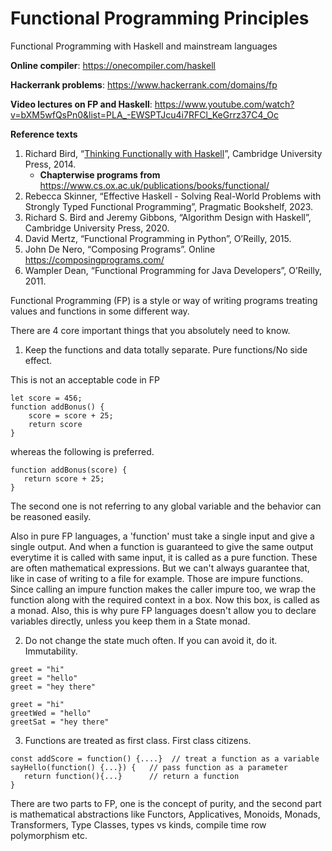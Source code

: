 # Functional Programming Principles

Functional Programming with Haskell and mainstream languages

**Online compiler**: https://onecompiler.com/haskell

**Hackerrank problems**: https://www.hackerrank.com/domains/fp

**Video lectures on FP and Haskell**: https://www.youtube.com/watch?v=bXM5wfQsPn0&list=PLA_-EWSPTJcu4i7RFCl_KeGrrz37C4_Oc

**Reference texts**

1. Richard Bird, “[Thinking Functionally with Haskell](https://elhacker.info/manuales/Lenguajes%20de%20Programacion/Haskell/Thinking%20Functionally%20With%20Haskell.pdf)”, Cambridge University Press, 2014.
   - **Chapterwise programs from** https://www.cs.ox.ac.uk/publications/books/functional/
2. Rebecca Skinner, “Effective Haskell - Solving Real-World Problems with Strongly Typed Functional Programming”, Pragmatic Bookshelf, 2023.
3. Richard S. Bird and Jeremy Gibbons, “Algorithm Design with Haskell”, Cambridge University Press, 2020.
4. David Mertz, “Functional Programming in Python”, O’Reilly, 2015.
5. John De Nero, “Composing Programs”. Online https://composingprograms.com/
6. Wampler Dean, “Functional Programming for Java Developers”, O’Reilly, 2011.

Functional Programming (FP) is a style or way of writing programs treating values and functions in some different way.

There are 4 core important things that you absolutely need to know.

1. Keep the functions and data totally separate. Pure functions/No side effect.

This is not an acceptable code in FP
```
let score = 456;
function addBonus() {
    score = score + 25;
    return score
}
```
whereas the following is preferred.
```
function addBonus(score) {
   return score + 25;
}
```
The second one is not referring to any global variable and the behavior can be reasoned easily.

Also in pure FP languages, a 'function' must take a single input and give a single output. And when a function is guaranteed to give the same output everytime it is called with same input, it is called as a pure function. These are often mathematical expressions. But we can't always guarantee that, like in case of writing to a file for example. Those are impure functions. Since calling an impure function makes the caller impure too, we wrap the function along with the required context in a box. Now this box, is called as a monad. Also, this is why pure FP languages doesn't allow you to declare variables directly, unless you keep them in a State monad.

2. Do not change the state much often. If you can avoid it, do it. Immutability.
```
greet = "hi"
greet = "hello"
greet = "hey there"
```
```
greet = "hi"
greetWed = "hello"
greetSat = "hey there"
```
3. Functions are treated as first class. First class citizens.
```
const addScore = function() {....}  // treat a function as a variable
sayHello(function() {...}) {   // pass function as a parameter
   return function(){...}      // return a function
}
```

There are two parts to FP, one is the concept of purity, and the second part is mathematical abstractions like Functors, Applicatives, Monoids, Monads, Transformers, Type Classes, types vs kinds, compile time row polymorphism etc.
